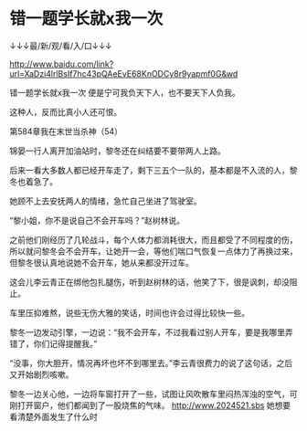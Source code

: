 # 错一题学长就x我一次

↓↓↓最/新/观/看/入/口↓↓↓

http://www.baidu.com/link?url=XaDzi4lrlBsIf7hc43pQAeEvE68KnODCy8r9yapmf0G&wd

错一题学长就x我一次
便是宁可我负天下人，也不要天下人负我。

这种人，反而比真小人还可恨。

第584章我在末世当杀神（54）

锦晏一行人离开加油站时，黎冬还在纠结要不要带两人上路。

后来一看大多数人都已经开车走了，剩下三五个一队的，基本都是不入流的人，黎冬也着急了。

她顾不上去安抚两人的情绪，急忙自己坐进了驾驶室。

“黎小姐，你不是说自己不会开车吗？”赵树林说。

之前他们刚经历了几轮战斗，每个人体力都消耗很大，而且都受了不同程度的伤，所以就问黎冬会不会开车，让她开一会，等他们喘口气恢复一点体力了再换过来，但黎冬很认真地说她不会开车，她从来都没开过车。

这会儿李云青正在绑他包扎腿伤，听到赵树林的话，他笑了下，很是讽刺，却没阻止。

车里压抑难熬，说些无伤大雅的笑话，时间也许会过得比较快一些。

黎冬一边发动引擎，一边说：“我不会开车，不过我看过别人开车，要是我哪里弄错了，你们记得提醒我。”

“没事，你大胆开，情况再坏也坏不到哪里去。”李云青很费力的说了这句话，之后又开始剧烈咳嗽。

黎冬一边关心他，一边将车窗打开了一些，试图让风吹散车里闷热浑浊的空气，可刚打开窗户，他们都闻到了一股烧焦的气味。
http://www.2024521.sbs
她想要看清楚外面发生了什么时

